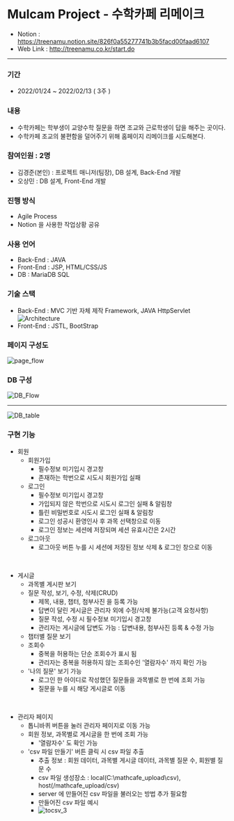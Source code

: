 # Mulcam Project - 수학카페 리메이크
- Notion : https://treenamu.notion.site/826f0a55277741b3b5facd00faad6107
- Web Link : http://treenamu.co.kr/start.do
<hr/>

### 기간
- 2022/01/24 ~ 2022/02/13 ( 3주 )

### 내용
- 수학카페는 학부생이 교양수학 질문을 하면 조교와 근로학생이 답을 해주는 곳이다.
- 수학카페 조교의 불편함을 덜어주기 위해 홈페이지 리메이크를 시도해본다.
### 참여인원 : 2명
- 김경준(본인) : 프로젝트 매니저(팀장), DB 설계, Back-End 개발
- 오상민 : DB 설계, Front-End 개발
### 진행 방식
- Agile Process
- Notion 을 사용한 작업상황 공유
### 사용 언어
- Back-End : JAVA
- Front-End : JSP, HTML/CSS/JS
- DB : MariaDB SQL
### 기술 스택
- Back-End : MVC 기반 자체 제작 Framework, JAVA HttpServlet
![Architecture](https://user-images.githubusercontent.com/42484169/156017038-6f20aca7-fd03-4470-a451-702f131dddd1.JPG)
- Front-End : JSTL, BootStrap
### 페이지 구성도
![page_flow](https://user-images.githubusercontent.com/42484169/156016859-91f02f86-ce25-4293-b8f9-e3e62b7c6115.JPG)
### DB 구성
![DB_Flow](https://user-images.githubusercontent.com/42484169/156017295-07ae7fea-b6e6-4473-a4b8-ddb4ea34e654.JPG)
<hr/>

![DB_table](https://user-images.githubusercontent.com/42484169/156017308-5db7a0d4-2a9a-40b0-ab91-4b302ddb0104.JPG)

### 구현 기능
- 회원
  - 회원가입
    - 필수정보 미기입시 경고창
    - 존재하는 학번으로 시도시 회원가입 실패
  - 로그인
    - 필수정보 미기입시 경고창
    - 가입되지 않은 학번으로 시도시 로그인 실패 & 알림창
    - 틀린 비밀번호로 시도시 로그인 실패 & 알림창
    - 로그인 성공시 환영인사 후 과목 선택창으로 이동
    - 로그인 정보는 세션에 저장되며 세션 유효시간은 2시간
  - 로그아웃
    - 로그아웃 버튼 누를 시 세션에 저장된 정보 삭제 & 로그인 창으로 이동
<br/>

- 게시글
  - 과목별 게시판 보기
  - 질문 작성, 보기, 수정, 삭제(CRUD)
    - 제목, 내용, 챕터, 첨부사진 을 등록 가능
    - 답변이 달린 게시글은 관리자 외에 수정/삭제 불가능(고객 요청사항)
    - 질문 작성, 수정 시 필수정보 미기입시 경고창
    - 관리자는 게시글에 답변도 가능 : 답변내용, 첨부사진 등록 & 수정 가능
  - 챕터별 질문 보기
  - 조회수
    - 중복을 허용하는 단순 조회수가 표시 됨
    - 관리자는 중복을 허용하지 않는 조회수인 '열람자수' 까지 확인 가능
  - '나의 질문' 보기 가능
    - 로그인 한 아이디로 작성했던 질문들을 과목별로 한 번에 조회 가능
    - 질문을 누를 시 해당 게시글로 이동
<br/>

- 관리자 페이지
  - 톱니바퀴 버튼을 눌러 관리자 페이지로 이동 가능
  - 회원 정보, 과목별로 게시글을 한 번에 조회 가능
    - '열람자수' 도 확인 가능
  - 'csv 파일 만들기' 버튼 클릭 시 csv 파일 추출
    - 추출 정보 : 회원 데이터, 과목별 게시글 데이터, 과목별 질문 수, 회원별 질문 수
    - csv 파일 생성장소 : local(C:\\mathcafe_upload\\csv), host(/mathcafe_upload/csv)
    - server 에 만들어진 csv 파일을 불러오는 방법 추가 필요함
    - 만들어진 csv 파일 예시
    - ![tocsv_3](https://user-images.githubusercontent.com/42484169/156019157-7d8ab2fe-4952-4b31-99ab-a0482449a6bd.JPG)
